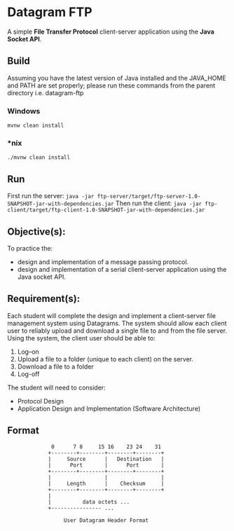 # Datagram FTP
A simple **File Transfer Protocol** client-server application using the **Java Socket API**.

## Build
Assuming you have the latest version of Java installed and the JAVA_HOME and PATH are set properly; please run these commands from the parent directory i.e. datagram-ftp

### Windows
`mvnw clean install`

### *nix
`./mvnw clean install`

## Run
First run the server: `java -jar ftp-server/target/ftp-server-1.0-SNAPSHOT-jar-with-dependencies.jar`
Then run the client: `java -jar ftp-client/target/ftp-client-1.0-SNAPSHOT-jar-with-dependencies.jar`

## Objective(s):

To practice the: 

- design and implementation of a message passing protocol.
- design and implementation of a serial client-server application using the Java socket API.

## Requirement(s):

Each student will complete the design and implement a client-server file management system using Datagrams. The system should allow each client user to reliably upload and download a single file to and from the file server. Using the system, the client user should be able to:

1. Log–on
2. Upload a file to a folder (unique to each client) on the server.
3. Download a file to a folder
4. Log-off

The student will need to consider:

- Protocol Design
- Application Design and Implementation (Software Architecture)

## Format

                                    
                  0      7 8     15 16    23 24    31  
                 +--------+--------+--------+--------+ 
                 |     Source      |   Destination   | 
                 |      Port       |      Port       | 
                 +--------+--------+--------+--------+ 
                 |                 |                 | 
                 |     Length      |    Checksum     | 
                 +--------+--------+--------+--------+ 
                 |                                     
                 |          data octets ...            
                 +---------------- ...                 

                      User Datagram Header Format

